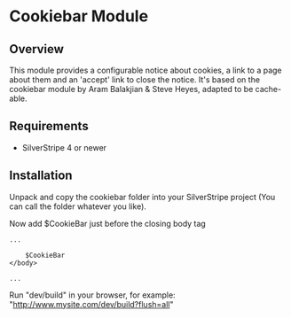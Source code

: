 # Cookiebar Module #

## Overview ##

This module provides a configurable notice about cookies, a link to a page about them and an 'accept' link to close the notice. It's based on the cookiebar module by Aram Balakjian & Steve Heyes, adapted to be cache-able.

## Requirements

 * SilverStripe 4 or newer

## Installation

Unpack and copy the cookiebar folder into your SilverStripe project (You can call the folder whatever you like).

Now add $CookieBar just before the closing body tag

	...

		$CookieBar
	</body>

	...


Run "dev/build" in your browser, for example: "http://www.mysite.com/dev/build?flush=all"
